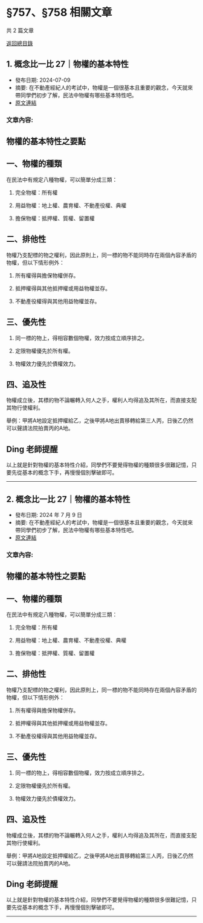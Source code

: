 # §757、§758 相關文章

共 2 篇文章

[返回總目錄](00_總目錄.md)

## 1. 概念比一比 27｜物權的基本特性

- 發布日期: 2024-07-09
- 摘要: 在不動產經紀人的考試中，物權是一個很基本且重要的觀念，今天就來帶同學們初步了解，民法中物權有哪些基本特性吧。
- [原文連結](https://www.jasper-realestate.com/%e6%a6%82%e5%bf%b5%e6%af%94%e4%b8%80%e6%af%94-27_%e7%89%a9%e6%ac%8a_%e7%9a%84%e5%9f%ba%e6%9c%ac%e7%89%b9%e6%80%a7/)

### 文章內容:

## 物權的基本特性之要點

## 一、物權的種類

在民法中有規定八種物權，可以簡單分成三類：

1. 完全物權：所有權

2. 用益物權：地上權、農育權、不動產役權、典權

3. 擔保物權：抵押權、質權、留置權

## 二、排他性

物權乃支配標的物之權利，因此原則上，同一標的物不能同時存在兩個內容矛盾的物權，但以下情形例外：

1. 所有權得與擔保物權併存。

2. 抵押權得與其他抵押權或用益物權並存。

3. 不動產役權得與其他用益物權並存。

## 三、優先性

1. 同一標的物上，得相容數個物權，效力按成立順序排之。

2. 定限物權優先於所有權。

3. 物權效力優先於債權效力。

## 四、追及性

物權成立後，其標的物不論輾轉入何人之手，權利人均得追及其所在，而直接支配其物行使權利。

舉例：甲將A地設定抵押權給乙，之後甲將A地出賣移轉給第三人丙，日後乙仍然可以聲請法院拍賣丙的A地。

## Ding 老師提醒

以上就是針對物權的基本特性介紹，同學們不要覺得物權的種類很多很難記憶，只要先從基本的概念下手，再慢慢個別擊破即可。

---

## 2. 概念比一比 27｜物權的基本特性

- 發布日期: 2024 年 7 月 9 日
- 摘要: 在不動產經紀人的考試中，物權是一個很基本且重要的觀念，今天就來帶同學們初步了解，民法中物權有哪些基本特性吧。
- [原文連結](https://www.jasper-realestate.com/%e6%a6%82%e5%bf%b5%e6%af%94%e4%b8%80%e6%af%94-27_%e7%89%a9%e6%ac%8a_%e7%9a%84%e5%9f%ba%e6%9c%ac%e7%89%b9%e6%80%a7/)

### 文章內容:

## 物權的基本特性之要點

## 一、物權的種類

在民法中有規定八種物權，可以簡單分成三類：

1. 完全物權：所有權

2. 用益物權：地上權、農育權、不動產役權、典權

3. 擔保物權：抵押權、質權、留置權

## 二、排他性

物權乃支配標的物之權利，因此原則上，同一標的物不能同時存在兩個內容矛盾的物權，但以下情形例外：

1. 所有權得與擔保物權併存。

2. 抵押權得與其他抵押權或用益物權並存。

3. 不動產役權得與其他用益物權並存。

## 三、優先性

1. 同一標的物上，得相容數個物權，效力按成立順序排之。

2. 定限物權優先於所有權。

3. 物權效力優先於債權效力。

## 四、追及性

物權成立後，其標的物不論輾轉入何人之手，權利人均得追及其所在，而直接支配其物行使權利。

舉例：甲將A地設定抵押權給乙，之後甲將A地出賣移轉給第三人丙，日後乙仍然可以聲請法院拍賣丙的A地。

## Ding 老師提醒

以上就是針對物權的基本特性介紹，同學們不要覺得物權的種類很多很難記憶，只要先從基本的概念下手，再慢慢個別擊破即可。

---

